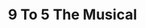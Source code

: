 ---
title: 9 To 5 The Musical
Theatre: Limelight Theatre
Venue: Matuza Mainstage
date: 
closing_date: 
showtimes:
featured_image: 2024-9-to-5-The-Musical.webp
featured_image_alt: 
featured_image_caption: Poster for 9 To 5 The Musical
featured_image_attr: Limelight Theatre
featured_image_attr_link: 
playbill:
Website: 
Tickets: 
show_details: 
- Book: 
  - Patricia Resnick - wiki
- Music: Dolly Parton - wiki
- Lyrics: Dolly Parton - wiki
- Based on: 
  - 9 to 5 - wiki
  - Patricia Resnick - wiki
cast:
crew:
- Director: Jonny O'Leary
orchestra:
genres: 
Description: 
---